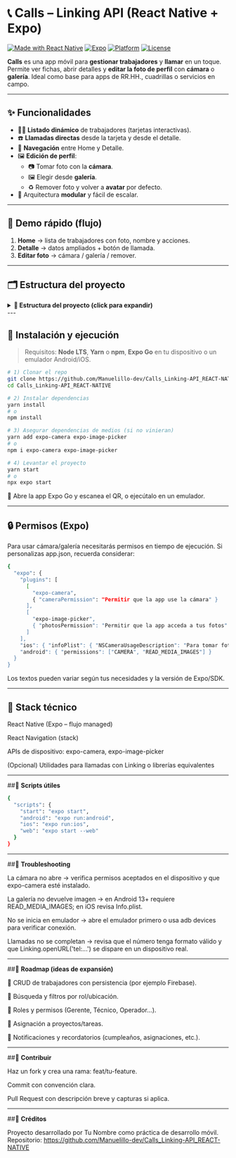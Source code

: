 # 📞 **Calls – Linking API (React Native + Expo)**

[![Made with React Native](https://img.shields.io/badge/React%20Native-0%2B-61dafb?logo=react)](https://reactnative.dev/)
[![Expo](https://img.shields.io/badge/Expo-managed-000?logo=expo)](https://expo.dev/)
[![Platform](https://img.shields.io/badge/Platforms-Android%20%7C%20iOS-informational)](#)
[![License](https://img.shields.io/badge/License-MIT-green)](#-licencia)

**Calls** es una app móvil para **gestionar trabajadores** y **llamar** en un toque. Permite ver fichas, abrir detalles y **editar la foto de perfil** con **cámara** o **galería**. Ideal como base para apps de RR.HH., cuadrillas o servicios en campo.

---

## ✨ **Funcionalidades**

- 🧑‍🔧 **Listado dinámico** de trabajadores (tarjetas interactivas).
- ☎️ **Llamadas directas** desde la tarjeta y desde el detalle.
- 🔀 **Navegación** entre Home y Detalle.
- 🖼️ **Edición de perfil**:
  - 📷 Tomar foto con la **cámara**.
  - 🖼️ Elegir desde **galería**.
  - ♻️ Remover foto y volver a **avatar** por defecto.
- 🧩 Arquitectura **modular** y fácil de escalar.

---

## 🧭 **Demo rápido (flujo)**

1) **Home** → lista de trabajadores con foto, nombre y acciones.  
2) **Detalle** → datos ampliados + botón de llamada.  
3) **Editar foto** → cámara / galería / remover.

---

## 🗂️ **Estructura del proyecto**
<details> <summary><b>📂 Estructura del proyecto (click para expandir)</b></summary>
Calls_Linking-API_REACT-NATIVE/
├─ App.js                     # Navegación y bootstrap de la app
├─ assets/                    # Imágenes y recursos estáticos
├─ src/
│  ├─ screens/                # Pantallas de la app
│  │  ├─ HomeScreen.js        # Listado
│  │  └─ DetailScreen.js      # Detalle de trabajador
│  └─ data/
│     └─ workers.js           # Datos de ejemplo
├─ package.json               # Dependencias y scripts
└─ README.md                  # Documentación

</details>
---

## 🚀 **Instalación y ejecución**

> Requisitos: **Node LTS**, **Yarn** o **npm**, **Expo Go** en tu dispositivo o un emulador Android/iOS.

```bash
# 1) Clonar el repo
git clone https://github.com/Manuelillo-dev/Calls_Linking-API_REACT-NATIVE.git
cd Calls_Linking-API_REACT-NATIVE

# 2) Instalar dependencias
yarn install
# o
npm install

# 3) Asegurar dependencias de medios (si no vinieran)
yarn add expo-camera expo-image-picker
# o
npm i expo-camera expo-image-picker

# 4) Levantar el proyecto
yarn start
# o
npx expo start
```

📱 Abre la app Expo Go y escanea el QR, o ejecútalo en un emulador.

---

## 🔒 **Permisos (Expo)**

Para usar cámara/galería necesitarás permisos en tiempo de ejecución.
Si personalizas app.json, recuerda considerar:
```bash
{
  "expo": {
    "plugins": [
      [
        "expo-camera",
        { "cameraPermission": "Permitir que la app use la cámara" }
      ],
      [
        "expo-image-picker",
        { "photosPermission": "Permitir que la app acceda a tus fotos" }
      ]
    ],
    "ios": { "infoPlist": { "NSCameraUsageDescription": "Para tomar foto de perfil", "NSPhotoLibraryUsageDescription": "Para elegir foto de perfil" } },
    "android": { "permissions": ["CAMERA", "READ_MEDIA_IMAGES"] }
  }
}
```

Los textos pueden variar según tus necesidades y la versión de Expo/SDK.

---

## 🧰 **Stack técnico**

React Native (Expo – flujo managed)

React Navigation (stack)

APIs de dispositivo: expo-camera, expo-image-picker

(Opcional) Utilidades para llamadas con Linking o librerías equivalentes

---

##🧪 **Scripts útiles**
```bash
{
  "scripts": {
    "start": "expo start",
    "android": "expo run:android",
    "ios": "expo run:ios",
    "web": "expo start --web"
  }
}

```

---

##🐛 **Troubleshooting**

La cámara no abre → verifica permisos aceptados en el dispositivo y que expo-camera esté instalado.

La galería no devuelve imagen → en Android 13+ requiere READ_MEDIA_IMAGES; en iOS revisa Info.plist.

No se inicia en emulador → abre el emulador primero o usa adb devices para verificar conexión.

Llamadas no se completan → revisa que el número tenga formato válido y que Linking.openURL('tel:...') se dispare en un dispositivo real.

---

##🧭 **Roadmap (ideas de expansión)**

👤 CRUD de trabajadores con persistencia (por ejemplo Firebase).

🔎 Búsqueda y filtros por rol/ubicación.

👥 Roles y permisos (Gerente, Técnico, Operador…).

📌 Asignación a proyectos/tareas.

🔔 Notificaciones y recordatorios (cumpleaños, asignaciones, etc.).

---

##🤝 **Contribuir**

Haz un fork y crea una rama: feat/tu-feature.

Commit con convención clara.

Pull Request con descripción breve y capturas si aplica.

---

##👤 **Créditos**

Proyecto desarrollado por Tu Nombre como práctica de desarrollo móvil.
Repositorio: https://github.com/Manuelillo-dev/Calls_Linking-API_REACT-NATIVE

